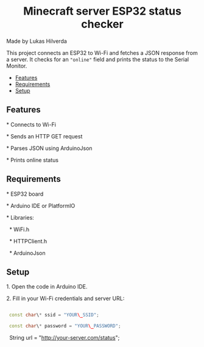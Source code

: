 <h1 align="center">Minecraft server ESP32 status checker</h1>



Made by Lukas Hilverda



This project connects an ESP32 to Wi-Fi and fetches a JSON response from a server. It checks for an `"online"` field and prints the status to the Serial Monitor.

* [Features](#features)
* [Requirements](#requirements)
* [Setup](#setup)



## Features



\* Connects to Wi-Fi

\* Sends an HTTP GET request

\* Parses JSON using ArduinoJson

\* Prints online status



## Requirements



\* ESP32 board

\* Arduino IDE or PlatformIO

\* Libraries:

&nbsp; * WiFi.h

&nbsp; * HTTPClient.h

&nbsp; * ArduinoJson



## Setup



1\. Open the code in Arduino IDE.

2\. Fill in your Wi-Fi credentials and server URL:

```cpp

 const char\* ssid = "YOUR\_SSID";

 const char\* password = "YOUR\_PASSWORD";

```

&nbsp;  String url = "http://your-server.com/status";



